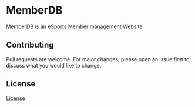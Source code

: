 # MemberDB
MemberDB is an eSports Member management Website

## Contributing
Pull requests are welcome. For major changes, please open an issue first to discuss what you would like to change.

## License
[License](https://github.com/routerabfrage/License)